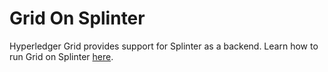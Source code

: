 # Grid On Splinter

<!--
  Copyright 2018-2020 Cargill Incorporated
  Licensed under Creative Commons Attribution 4.0 International License
  https://creativecommons.org/licenses/by/4.0/
-->

Hyperledger Grid provides support for Splinter as a backend. Learn how to run
Grid on Splinter
[here](https://github.com/hyperledger/grid/tree/master/examples/splinter).
